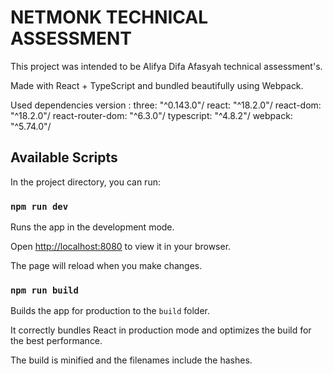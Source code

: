 
# NETMONK TECHNICAL ASSESSMENT

This project was intended to be Alifya Difa Afasyah technical assessment's.

Made with React + TypeScript and bundled beautifully using Webpack.

Used dependencies version :
three: "^0.143.0"/
react:  "^18.2.0"/
react-dom:  "^18.2.0"/
react-router-dom:  "^6.3.0"/
typescript:  "^4.8.2"/
webpack:  "^5.74.0"/

## Available Scripts

In the project directory, you can run:

### `npm run dev`

Runs the app in the development mode.

Open [http://localhost:8080](http://localhost:3000) to view it in your browser.

The page will reload when you make changes.

### `npm run build`

Builds the app for production to the `build` folder.

It correctly bundles React in production mode and optimizes the build for the best performance.

The build is minified and the filenames include the hashes.
